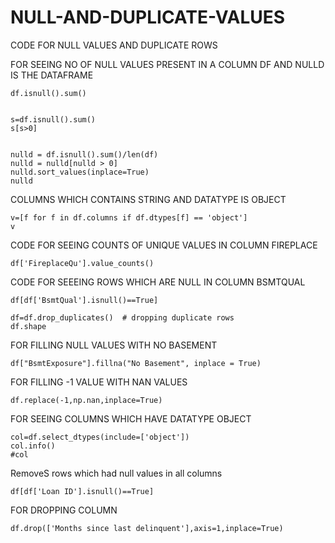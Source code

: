 # NULL-AND-DUPLICATE-VALUES
CODE FOR NULL VALUES AND DUPLICATE ROWS

FOR SEEING NO OF NULL VALUES PRESENT IN A COLUMN
DF AND NULLD IS THE DATAFRAME

    df.isnull().sum()
  
 
    s=df.isnull().sum()
    s[s>0]
    
    
    nulld = df.isnull().sum()/len(df)
    nulld = nulld[nulld > 0]
    nulld.sort_values(inplace=True)
    nulld
    
 COLUMNS WHICH CONTAINS STRING AND DATATYPE IS OBJECT
    
    v=[f for f in df.columns if df.dtypes[f] == 'object']
    v
    
 CODE FOR SEEING COUNTS OF UNIQUE VALUES IN COLUMN FIREPLACE
 
    df['FireplaceQu'].value_counts()
   
 CODE FOR SEEEING ROWS WHICH ARE NULL IN COLUMN BSMTQUAL
    
    df[df['BsmtQual'].isnull()==True]
    
    df=df.drop_duplicates()  # dropping duplicate rows
    df.shape
    
 FOR FILLING NULL VALUES WITH NO BASEMENT
    
    df["BsmtExposure"].fillna("No Basement", inplace = True) 
  
  FOR FILLING -1 VALUE WITH NAN VALUES
  
    df.replace(-1,np.nan,inplace=True)    
    
 FOR SEEING COLUMNS WHICH HAVE DATATYPE OBJECT
    
    col=df.select_dtypes(include=['object'])
    col.info()
    #col
    
RemoveS rows which had null values in all columns  

    df[df['Loan ID'].isnull()==True]

FOR DROPPING COLUMN

    df.drop(['Months since last delinquent'],axis=1,inplace=True)
    
